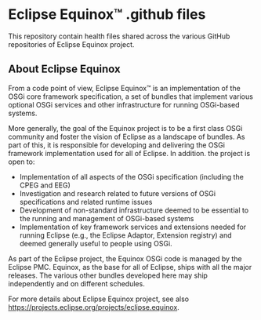 # Eclipse Equinox™ .github files

This repository contain health files shared across the various GitHub repositories of Eclipse Equinox project.

## About Eclipse Equinox

From a code point of view, Eclipse Equinox™ is an implementation of the OSGi core framework specification, a set of bundles that implement various optional OSGi services and other infrastructure for running OSGi-based systems.

More generally, the goal of the Equinox project is to be a first class OSGi community and foster the vision of Eclipse as a landscape of bundles. As part of this, it is responsible for developing and delivering the OSGi framework implementation used for all of Eclipse. In addition. the project is open to:

- Implementation of all aspects of the OSGi specification (including the CPEG and EEG)
- Investigation and research related to future versions of OSGi specifications and related runtime issues
- Development of non-standard infrastructure deemed to be essential to the running and management of OSGi-based systems
- Implementation of key framework services and extensions needed for running Eclipse (e.g., the Eclipse Adaptor, Extension registry) and deemed generally useful to people using OSGi.

As part of the Eclipse project, the Equinox OSGi code is managed by the Eclipse PMC.  Equinox, as the base for all of Eclipse, ships with all the major releases. The various other bundles developed here may ship independently and on different schedules.

For more details about Eclipse Equinox project, see also <https://projects.eclipse.org/projects/eclipse.equinox>.